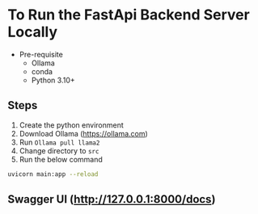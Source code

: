 # To Run the FastApi Backend Server Locally

- Pre-requisite
    - Ollama
    - conda
    - Python 3.10+

## Steps

1. Create the python environment
2. Download Ollama (https://ollama.com)
3. Run ```Ollama pull llama2```
4. Change directory to ```src```
5. Run the below command
```bash
uvicorn main:app --reload
```

## Swagger UI (http://127.0.0.1:8000/docs)